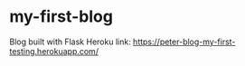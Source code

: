 # my-first-blog
Blog built with Flask
Heroku link: https://peter-blog-my-first-testing.herokuapp.com/
